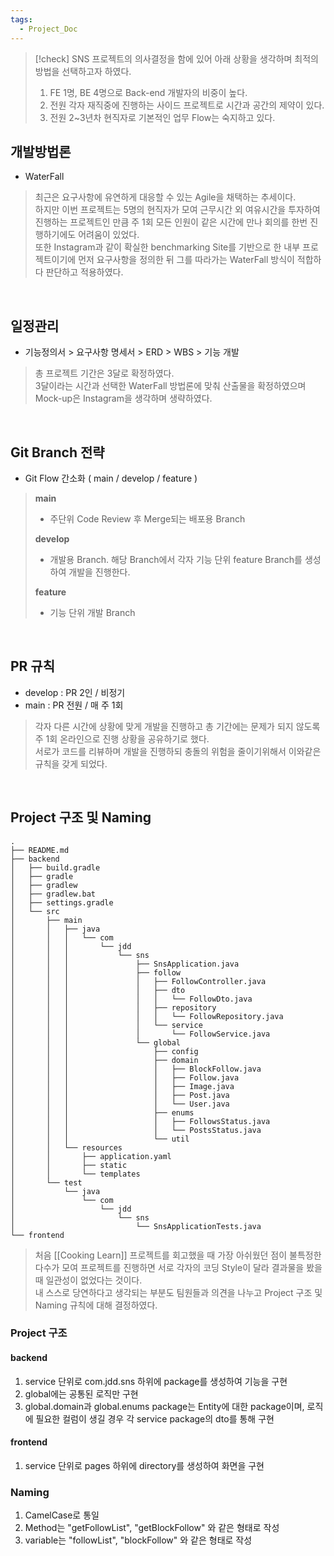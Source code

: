 ```yaml
---
tags:
  - Project_Doc
---
```


>[!check]
> SNS 프로젝트의 의사결정을 함에 있어 아래 상황을 생각하며 최적의 방법을 선택하고자 하였다. <br>
> 1. FE 1명, BE 4명으로 Back-end 개발자의 비중이 높다. <br>
> 2. 전원 각자 재직중에 진행하는 사이드 프로젝트로 시간과 공간의 제약이 있다. <br>
> 3. 전원 2~3년차 현직자로 기본적인 업무 Flow는 숙지하고 있다.

## 개발방법론
- WaterFall
> 최근은 요구사항에 유연하게 대응할 수 있는 Agile을 채택하는 추세이다. <br>
> 하지만 이번 프로젝트는 5명의 현직자가 모여 근무시간 외 여유시간을 투자하여 진행하는 프로젝트인 만큼 주 1회 모든 인원이 같은 시간에 만나 회의를 한번 진행하기에도 어려움이 있었다. <br>
> 또한 Instagram과 같이 확실한 benchmarking Site를 기반으로 한 내부 프로젝트이기에 먼저 요구사항을 정의한 뒤 그를 따라가는 WaterFall 방식이 적합하다 판단하고 적용하였다.

<br>

## 일정관리
- 기능정의서 > 요구사항 명세서 > ERD > WBS > 기능 개발
> 총 프로젝트 기간은 3달로 확정하였다. <br>
> 3달이라는 시간과 선택한 WaterFall 방법론에 맞춰 산출물을 확정하였으며 Mock-up은 Instagram을 생각하며 생략하였다.

<br>

## Git Branch 전략
- Git Flow 간소화 ( main / develop / feature )
> **main** <br>
> - 주단위 Code Review 후 Merge되는 배포용 Branch <br>
> 
> **develop** <br>
> - 개발용 Branch. 해당 Branch에서 각자 기능 단위 feature Branch를 생성하여 개발을 진행한다. <br>
> 
> **feature** <br>
> - 기능 단위 개발 Branch

<br>

## PR 규칙
- develop  : PR 2인 / 비정기
- main  : PR 전원 / 매 주 1회
>각자 다른 시간에 상황에 맞게 개발을 진행하고 총 기간에는 문제가 되지 않도록 주 1회 온라인으로 진행 상황을 공유하기로 했다.<br>
>서로가 코드를 리뷰하며 개발을 진행하되 충돌의 위험을 줄이기위해서 이와같은 규칙을 갖게 되었다.

<br>

## Project 구조 및 Naming
~~~
.
├── README.md
├── backend
│   ├── build.gradle
│   ├── gradle
│   ├── gradlew
│   ├── gradlew.bat
│   ├── settings.gradle
│   └── src
│       ├── main
│       │   ├── java
│       │   │   └── com
│       │   │       └── jdd
│       │   │           └── sns
│       │   │               ├── SnsApplication.java
│       │   │               ├── follow
│       │   │               │   ├── FollowController.java
│       │   │               │   ├── dto
│       │   │               │   │   └── FollowDto.java
│       │   │               │   ├── repository
│       │   │               │   │   └── FollowRepository.java
│       │   │               │   └── service
│       │   │               │       └── FollowService.java
│       │   │               └── global
│       │   │                   ├── config
│       │   │                   ├── domain
│       │   │                   │   ├── BlockFollow.java
│       │   │                   │   ├── Follow.java
│       │   │                   │   ├── Image.java
│       │   │                   │   ├── Post.java
│       │   │                   │   └── User.java
│       │   │                   ├── enums
│       │   │                   │   ├── FollowsStatus.java
│       │   │                   │   └── PostsStatus.java
│       │   │                   └── util
│       │   └── resources
│       │       ├── application.yaml
│       │       ├── static
│       │       └── templates
│       └── test
│           └── java
│               └── com
│                   └── jdd
│                       └── sns
│                           └── SnsApplicationTests.java
└── frontend
~~~
> 처음 [[Cooking Learn]] 프로젝트를 회고했을 때 가장 아쉬웠던 점이 불특정한 다수가 모여 프로젝트를 진행하면 서로 각자의 코딩 Style이 달라 결과물을 봤을 때 일관성이 없었다는 것이다.<br>
> 내 스스로 당연하다고 생각되는 부분도 팀원들과 의견을 나누고 Project 구조 및 Naming 규칙에 대해 결정하였다.
### Project 구조
#### backend
1. service 단위로 com.jdd.sns 하위에 package를 생성하여 기능을 구현
2. global에는 공통된 로직만 구현
3. global.domain과 global.enums package는 Entity에 대한 package이며, 로직에 필요한 컬럼이 생길 경우 각 service package의 dto를 통해 구현
#### frontend
1. service 단위로 pages 하위에 directory를 생성하여 화면을 구현

### Naming
1. CamelCase로 통일
2. Method는 "getFollowList", "getBlockFollow" 와 같은 형태로 작성
3. variable는 "followList", "blockFollow" 와 같은 형태로 작성